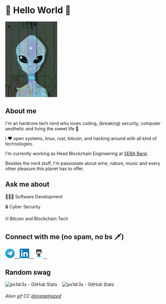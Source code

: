 # 👾 Hello World 👾

<img src="https://raw.githubusercontent.com/ps1dr3x/ps1dr3x/master/resources/alien.gif" width="165" height="240">

## About me

I'm an hardcore tech nerd who loves coding, (breaking) security, computer aesthetic and living the sweet life 🍷

I ♥ open systems, linux, rust, bitcoin, and hacking around with all kind of technologies.

I'm currently working as Head Blockchain Engineering at [SEBA Bank](https://seba.swiss/ "SEBA Bank").

Besides the nerd stuff, I'm passionate about wine, nature, music and every other pleasure this planet has to offer.

## Ask me about

👨🏼‍💻  Software Development

🔒  Cyber Security

⛓  Bitcoin and Blockchain Tech

## Connect with me (no spam, no bs 🗡️)

<a href="https://telegram.me/ps1dr3x" target="_blank">
    <img alt="ps1dr3x - Telegram" width="30px" src="https://raw.githubusercontent.com/ps1dr3x/ps1dr3x/master/resources/telegram.svg" />&nbsp; &nbsp;
</a>
<a href="https://www.linkedin.com/in/michelefederici/" target="_blank">
    <img alt="Michele Federici - LinkedIn" width="30px" src="https://raw.githubusercontent.com/ps1dr3x/ps1dr3x/master/resources/linkedin.svg" />&nbsp; &nbsp;
</a>
<a href="https://github.com/ps1dr3x" target="_blank">
    <img alt="Michele Federici - GitHub" width="30px" src="https://raw.githubusercontent.com/ps1dr3x/ps1dr3x/master/resources/github.svg" />&nbsp; &nbsp;
</a>

## Random swag

<img src="https://github-readme-stats.vercel.app/api?username=ps1dr3x&show_icons=true&count_private=true&theme=radical" alt="ps1dr3x - GitHub Stats">&nbsp; &nbsp;
<img src="https://github-readme-stats.vercel.app/api/top-langs/?username=ps1dr3x&layout=compact&show_icons=true&count_private=true&theme=radical" alt="ps1dr3x - GitHub Stats">

###### Alien gif CC [@instaphazed](https://linktr.ee/instaphazed)
